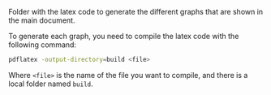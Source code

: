 Folder with the latex code to generate the different graphs that are shown in the main document.


To generate each graph, you need to compile the latex code with the following command:

```bash
pdflatex -output-directory=build <file>
```

Where `<file>` is the name of the file you want to compile, and there is a local folder named `build`.